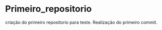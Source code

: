 # Primeiro_repositorio
 criação do primeiro repositorio para teste.
 Realização do primeiro commit.
 
